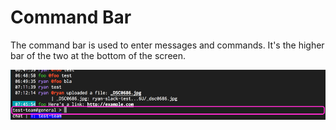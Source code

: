 # Command Bar
The command bar is used to enter messages and commands. It's the higher bar of the two at the bottom
of the screen.

![gifs/CommandBar.png](gifs/CommandBar.png)
